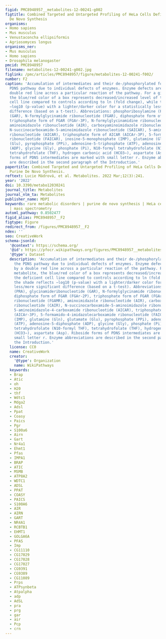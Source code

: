 ```yaml
---
figid: PMC8948957__metabolites-12-00241-g002
figtitle: Combined Targeted and Untargeted Profiling of HeLa Cells Deficient in Purine
  De Novo Synthesis
organisms:
- Homo sapiens
- Mus musculus
- Venustaconcha ellipsiformis
- Agriosomyces longus
organisms_ner:
- Mus musculus
- Homo sapiens
- Drosophila melanogaster
pmcid: PMC8948957
filename: metabolites-12-00241-g002.jpg
figlink: /pmc/articles/PMC8948957/figure/metabolites-12-00241-f002/
number: F2
caption: 'Accumulation of intermediates and their de-/phosphorylated forms along the
  PDNS pathway due to individual defects of enzymes. Enzyme defects are shown by a
  double red line across a particular reaction of the pathway. For a given metabolite,
  the blue/red color of a box represents decreased/increased level of the deficient
  cell line compared to controls according to ln (fold change), while the shade reflects
  −log10 (p-value) with a lighter/darker color for a statistically less/more significant
  difference (based on a t-test). Abbreviations: phosphoribosylamine (PRA), glycinamideribonucleotide
  (GAR), N-formylglycinamide ribonucleotide (FGAR), diphosphate form of FGAR (FGAr-2P),
  triphosphate form of FGAR (FGAr-3P), N-formylglycinamidine ribonucleotide (FGAMR),
  aminoimidazole ribonucleotide (AIR), carboxyaminoimidazole ribonucleotide (CAIR),
  N-succinocarboxamide-5-aminoimidazole ribonucleotide (SAICAR), 5-aminoimidazole-4-carboxamide
  ribonucleotide (AICAR), triphosphate form of AICAR (AICAr-3P), 5-formamido-4-imidazolecarboxamide
  ribonucleotide (FAICAR), inosine-5-monophosphate (IMP), glutamine (Gln), glutamate
  (Glu), pyrophosphate (PPi), adenosine-5-triphosphate (ATP), adenosine-5-diphosphate
  (ADP), glycine (Gly), phosphate (Pi), N10-formyl tetrahydrofolate (N10-formyl THF),
  tetrahydrofolate (THF), hydrogen carbonic acid (HCO3−), aspartate (Asp). Riboside
  forms of PDNS intermediates are marked with small letter r. Enzyme abbreviations
  are described in the second paragraph of the Introduction.'
papertitle: Combined Targeted and Untargeted Profiling of HeLa Cells Deficient in
  Purine De Novo Synthesis.
reftext: Lucie Mádrová, et al. Metabolites. 2022 Mar;12(3):241.
year: '2022'
doi: 10.3390/metabo12030241
journal_title: Metabolites
journal_nlm_ta: Metabolites
publisher_name: MDPI
keywords: rare metabolic disorders | purine de novo synthesis | HeLa cells | metabolomics
  | mass spectrometry
automl_pathway: 0.8502477
figid_alias: PMC8948957__F2
figtype: Figure
redirect_from: /figures/PMC8948957__F2
ndex: ''
seo: CreativeWork
schema-jsonld:
  '@context': https://schema.org/
  '@id': https://pfocr.wikipathways.org/figures/PMC8948957__metabolites-12-00241-g002.html
  '@type': Dataset
  description: 'Accumulation of intermediates and their de-/phosphorylated forms along
    the PDNS pathway due to individual defects of enzymes. Enzyme defects are shown
    by a double red line across a particular reaction of the pathway. For a given
    metabolite, the blue/red color of a box represents decreased/increased level of
    the deficient cell line compared to controls according to ln (fold change), while
    the shade reflects −log10 (p-value) with a lighter/darker color for a statistically
    less/more significant difference (based on a t-test). Abbreviations: phosphoribosylamine
    (PRA), glycinamideribonucleotide (GAR), N-formylglycinamide ribonucleotide (FGAR),
    diphosphate form of FGAR (FGAr-2P), triphosphate form of FGAR (FGAr-3P), N-formylglycinamidine
    ribonucleotide (FGAMR), aminoimidazole ribonucleotide (AIR), carboxyaminoimidazole
    ribonucleotide (CAIR), N-succinocarboxamide-5-aminoimidazole ribonucleotide (SAICAR),
    5-aminoimidazole-4-carboxamide ribonucleotide (AICAR), triphosphate form of AICAR
    (AICAr-3P), 5-formamido-4-imidazolecarboxamide ribonucleotide (FAICAR), inosine-5-monophosphate
    (IMP), glutamine (Gln), glutamate (Glu), pyrophosphate (PPi), adenosine-5-triphosphate
    (ATP), adenosine-5-diphosphate (ADP), glycine (Gly), phosphate (Pi), N10-formyl
    tetrahydrofolate (N10-formyl THF), tetrahydrofolate (THF), hydrogen carbonic acid
    (HCO3−), aspartate (Asp). Riboside forms of PDNS intermediates are marked with
    small letter r. Enzyme abbreviations are described in the second paragraph of
    the Introduction.'
  license: CC0
  name: CreativeWork
  creator:
    '@type': Organization
    name: WikiPathways
  keywords:
  - Brap
  - Atic
  - oh
  - H20
  - thf
  - Wdtc1
  - Mdga2
  - Adsl
  - Ppat
  - Coasy
  - Paics
  - Pgr
  - S100a6
  - Airn
  - Gart
  - Nr4a1
  - Ehmt1
  - Pfas
  - IMPA1
  - BRAP
  - ATIC
  - MSMB
  - ATP8A2
  - WDTC1
  - ADSL
  - PPAT
  - COASY
  - PAICS
  - S100A6
  - AIR
  - AIRN
  - GART
  - NR4A1
  - RCBTB1
  - EHMT1
  - GOLGA6A
  - PFAS
  - Imp
  - CG11110
  - CG17029
  - CG17028
  - CG17027
  - CG9391
  - CG9389
  - CG11089
  - Prps
  - ATPsynbeta
  - Atpalpha
  - adp
  - AdSL
  - pra
  - prg
  - gar
  - air
  - Pcp
  - crn
---
```

